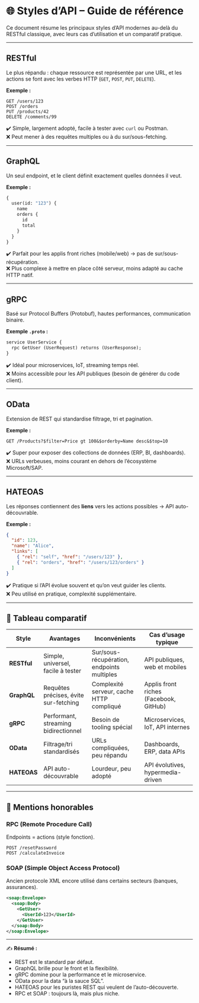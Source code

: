 # 🌐 Styles d’API – Guide de référence

Ce document résume les principaux styles d’API modernes au-delà du RESTful classique, avec leurs cas d’utilisation et un comparatif pratique.

---

## RESTful
Le plus répandu : chaque ressource est représentée par une URL, et les actions se font avec les verbes HTTP (`GET`, `POST`, `PUT`, `DELETE`).

**Exemple :**
```http
GET /users/123
POST /orders
PUT /products/42
DELETE /comments/99
```

✔️ Simple, largement adopté, facile à tester avec `curl` ou Postman.  
❌ Peut mener à des requêtes multiples ou à du sur/sous-fetching.

---

## GraphQL
Un seul endpoint, et le client définit exactement quelles données il veut.

**Exemple :**
```graphql
{
  user(id: "123") {
    name
    orders {
      id
      total
    }
  }
}
```

✔️ Parfait pour les applis front riches (mobile/web) → pas de sur/sous-récupération.  
❌ Plus complexe à mettre en place côté serveur, moins adapté au cache HTTP natif.  

---

## gRPC
Basé sur Protocol Buffers (Protobuf), hautes performances, communication binaire.

**Exemple `.proto` :**
```proto
service UserService {
  rpc GetUser (UserRequest) returns (UserResponse);
}
```

✔️ Idéal pour microservices, IoT, streaming temps réel.  
❌ Moins accessible pour les API publiques (besoin de générer du code client).  

---

## OData
Extension de REST qui standardise filtrage, tri et pagination.

**Exemple :**
```http
GET /Products?$filter=Price gt 100&$orderby=Name desc&$top=10
```

✔️ Super pour exposer des collections de données (ERP, BI, dashboards).  
❌ URLs verbeuses, moins courant en dehors de l’écosystème Microsoft/SAP.  

---

## HATEOAS
Les réponses contiennent des **liens** vers les actions possibles → API auto-découvrable.

**Exemple :**
```json
{
  "id": 123,
  "name": "Alice",
  "links": [
    { "rel": "self", "href": "/users/123" },
    { "rel": "orders", "href": "/users/123/orders" }
  ]
}
```

✔️ Pratique si l’API évolue souvent et qu’on veut guider les clients.  
❌ Peu utilisé en pratique, complexité supplémentaire.

---

## 🔎 Tableau comparatif

| Style     | Avantages | Inconvénients | Cas d’usage typique |
|-----------|-----------|---------------|----------------------|
| **RESTful** | Simple, universel, facile à tester | Sur/sous-récupération, endpoints multiples | API publiques, web et mobiles |
| **GraphQL** | Requêtes précises, évite sur-fetching | Complexité serveur, cache HTTP compliqué | Applis front riches (Facebook, GitHub) |
| **gRPC** | Performant, streaming bidirectionnel | Besoin de tooling spécial | Microservices, IoT, API internes |
| **OData** | Filtrage/tri standardisés | URLs compliquées, peu répandu | Dashboards, ERP, data APIs |
| **HATEOAS** | API auto-découvrable | Lourdeur, peu adopté | API évolutives, hypermedia-driven |

---

## 🏅 Mentions honorables

### RPC (Remote Procedure Call)
Endpoints = actions (style fonction).  
```http
POST /resetPassword
POST /calculateInvoice
```

### SOAP (Simple Object Access Protocol)
Ancien protocole XML encore utilisé dans certains secteurs (banques, assurances).  
```xml
<soap:Envelope>
  <soap:Body>
    <GetUser>
      <UserId>123</UserId>
    </GetUser>
  </soap:Body>
</soap:Envelope>
```

---

✍️ **Résumé :**
- REST est le standard par défaut.  
- GraphQL brille pour le front et la flexibilité.  
- gRPC domine pour la performance et le microservice.  
- OData pour la data “à la sauce SQL”.  
- HATEOAS pour les puristes REST qui veulent de l’auto-découverte.  
- RPC et SOAP : toujours là, mais plus niche.
